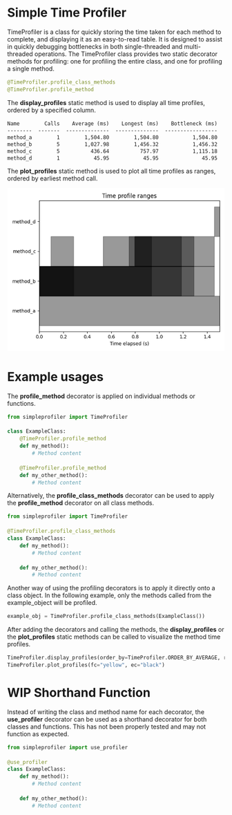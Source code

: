 # Simple Time Profiler

TimeProfiler is a class for quickly storing the time taken for each method to complete, and displaying it as an easy-to-read table. It is designed to assist in quickly debugging bottlenecks in both single-threaded and multi-threaded operations. The TimeProfiler class provides two static decorator methods for profiling: one for profiling the entire class, and one for profiling a single method.

```python
@TimeProfiler.profile_class_methods
@TimeProfiler.profile_method
```

The **display_profiles** static method is used to display all time profiles, ordered by a specified column.

```
Name        Calls    Average (ms)    Longest (ms)    Bottleneck (ms)
--------  -------  --------------  --------------  -----------------
method_a        1        1,504.80        1,504.80           1,504.80
method_b        5        1,027.98        1,456.32           1,456.32
method_c        5          436.64          757.97           1,115.18
method_d        1           45.95           45.95              45.95
```

The **plot_profiles** static method is used to plot all time profiles as ranges, ordered by earliest method call.

![plot_profiles example figure](/assets/images/example_fig.png)

# Example usages

The **profile_method** decorator is applied on individual methods or functions.

```python
from simpleprofiler import TimeProfiler
    
class ExampleClass:
    @TimeProfiler.profile_method
    def my_method():
        # Method content

    @TimeProfiler.profile_method
    def my_other_method():
        # Method content
```

Alternatively, the **profile_class_methods** decorator can be used to apply the **profile_method** decorator on all class methods.

```python
from simpleprofiler import TimeProfiler

@TimeProfiler.profile_class_methods
class ExampleClass:
    def my_method():
        # Method content

    def my_other_method():
        # Method content
```

Another way of using the profiling decorators is to apply it directly onto a class object. In the following example, only the methods called from the example_object will be profiled.

```python
example_obj = TimeProfiler.profile_class_methods(ExampleClass())
```

After adding the decorators and calling the methods, the **display_profiles** or the **plot_profiles** static methods can be called to visualize the method time profiles.

```python
TimeProfiler.display_profiles(order_by=TimeProfiler.ORDER_BY_AVERAGE, reverse=False, full_name=True)
TimeProfiler.plot_profiles(fc="yellow", ec="black")
```

# WIP Shorthand Function

Instead of writing the class and method name for each decorator, the **use_profiler** decorator can be used as a shorthand decorator for both classes and functions. This has not been properly tested and may not function as expected.

```python
from simpleprofiler import use_profiler

@use_profiler
class ExampleClass:
    def my_method():
        # Method content

    def my_other_method():
        # Method content
```